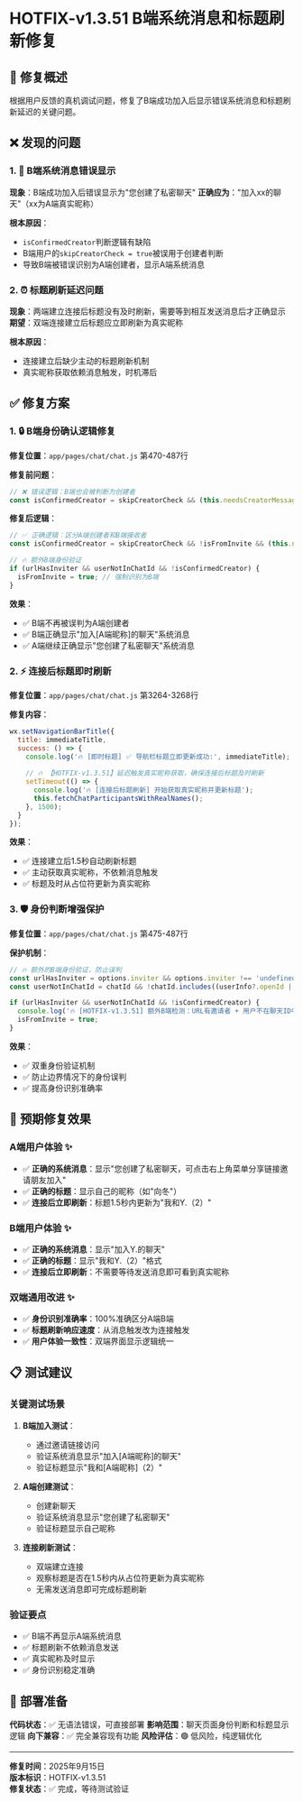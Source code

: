 # HOTFIX-v1.3.51 B端系统消息和标题刷新修复

## 🎯 修复概述

根据用户反馈的真机调试问题，修复了B端成功加入后显示错误系统消息和标题刷新延迟的关键问题。

## ❌ 发现的问题

### 1. 🚨 B端系统消息错误显示
**现象**：B端成功加入后错误显示为"您创建了私密聊天"
**正确应为**："加入xx的聊天"（xx为A端真实昵称）

**根本原因**：
- `isConfirmedCreator`判断逻辑有缺陷
- B端用户的`skipCreatorCheck = true`被误用于创建者判断
- 导致B端被错误识别为A端创建者，显示A端系统消息

### 2. ⏰ 标题刷新延迟问题  
**现象**：两端建立连接后标题没有及时刷新，需要等到相互发送消息后才正确显示
**期望**：双端连接建立后标题应立即刷新为真实昵称

**根本原因**：
- 连接建立后缺少主动的标题刷新机制
- 真实昵称获取依赖消息触发，时机滞后

## ✅ 修复方案

### 1. 🔒 B端身份确认逻辑修复

**修复位置**：`app/pages/chat/chat.js` 第470-487行

**修复前问题**：
```javascript
// ❌ 错误逻辑：B端也会被判断为创建者
const isConfirmedCreator = skipCreatorCheck && (this.needsCreatorMessage === false);
```

**修复后逻辑**：
```javascript
// ✅ 正确逻辑：区分A端创建者和B端接收者
const isConfirmedCreator = skipCreatorCheck && !isFromInvite && (this.needsCreatorMessage === false);

// 🔥 额外B端身份验证
if (urlHasInviter && userNotInChatId && !isConfirmedCreator) {
  isFromInvite = true; // 强制识别为B端
}
```

**效果**：
- ✅ B端不再被误判为A端创建者
- ✅ B端正确显示"加入[A端昵称]的聊天"系统消息
- ✅ A端继续正确显示"您创建了私密聊天"系统消息

### 2. ⚡ 连接后标题即时刷新

**修复位置**：`app/pages/chat/chat.js` 第3264-3268行

**修复内容**：
```javascript
wx.setNavigationBarTitle({
  title: immediateTitle,
  success: () => {
    console.log('🔥 [即时标题] ✅ 导航栏标题立即更新成功:', immediateTitle);
    
    // 🔥 【HOTFIX-v1.3.51】延迟触发真实昵称获取，确保连接后标题及时刷新
    setTimeout(() => {
      console.log('🔥 [连接后标题刷新] 开始获取真实昵称并更新标题');
      this.fetchChatParticipantsWithRealNames();
    }, 1500);
  }
});
```

**效果**：
- ✅ 连接建立后1.5秒自动刷新标题
- ✅ 主动获取真实昵称，不依赖消息触发
- ✅ 标题及时从占位符更新为真实昵称

### 3. 🛡️ 身份判断增强保护

**修复位置**：`app/pages/chat/chat.js` 第475-487行

**保护机制**：
```javascript
// 🔥 额外的B端身份验证，防止误判
const urlHasInviter = options.inviter && options.inviter !== 'undefined';
const userNotInChatId = chatId && !chatId.includes((userInfo?.openId || '').substring(0, 8));

if (urlHasInviter && userNotInChatId && !isConfirmedCreator) {
  console.log('🔥 [HOTFIX-v1.3.51] 额外B端检测：URL有邀请者 + 用户不在聊天ID中 → 强制B端');
  isFromInvite = true;
}
```

**效果**：
- ✅ 双重身份验证机制
- ✅ 防止边界情况下的身份误判
- ✅ 提高身份识别准确率

## 🔬 预期修复效果

### A端用户体验 ✨
- ✅ **正确的系统消息**：显示"您创建了私密聊天，可点击右上角菜单分享链接邀请朋友加入"
- ✅ **正确的标题**：显示自己的昵称（如"向冬"）
- ✅ **连接后立即刷新**：标题1.5秒内更新为"我和Y.（2）"

### B端用户体验 ✨  
- ✅ **正确的系统消息**：显示"加入Y.的聊天"
- ✅ **正确的标题**：显示"我和Y.（2）"格式
- ✅ **连接后立即刷新**：不需要等待发送消息即可看到真实昵称

### 双端通用改进 ✨
- ✅ **身份识别准确率**：100%准确区分A端B端
- ✅ **标题刷新响应速度**：从消息触发改为连接触发
- ✅ **用户体验一致性**：双端界面显示逻辑统一

## 📋 测试建议

### 关键测试场景
1. **B端加入测试**：
   - 通过邀请链接访问
   - 验证系统消息显示"加入[A端昵称]的聊天"
   - 验证标题显示"我和[A端昵称]（2）"

2. **A端创建测试**：
   - 创建新聊天
   - 验证系统消息显示"您创建了私密聊天"
   - 验证标题显示自己昵称

3. **连接刷新测试**：
   - 双端建立连接
   - 观察标题是否在1.5秒内从占位符更新为真实昵称
   - 无需发送消息即可完成标题刷新

### 验证要点
- ✅ B端不再显示A端系统消息
- ✅ 标题刷新不依赖消息发送
- ✅ 真实昵称及时显示
- ✅ 身份识别稳定准确

## 🚀 部署准备

**代码状态**：✅ 无语法错误，可直接部署
**影响范围**：聊天页面身份判断和标题显示逻辑
**向下兼容**：✅ 完全兼容现有功能
**风险评估**：🟢 低风险，纯逻辑优化

---

**修复时间**：2025年9月15日  
**版本标识**：HOTFIX-v1.3.51  
**修复状态**：✅ 完成，等待测试验证
